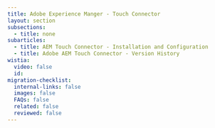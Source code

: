 ```yaml
---
title: Adobe Experience Manger - Touch Connector
layout: section
subsections:
  - title: none
subarticles:
  - title: AEM Touch Connector - Installation and Configuration
  - title: Adobe AEM Touch Connector - Version History
wistia:
  video: false
  id:
migration-checklist:
  internal-links: false
  images: false
  FAQs: false
  related: false
  reviewed: false
---
```



